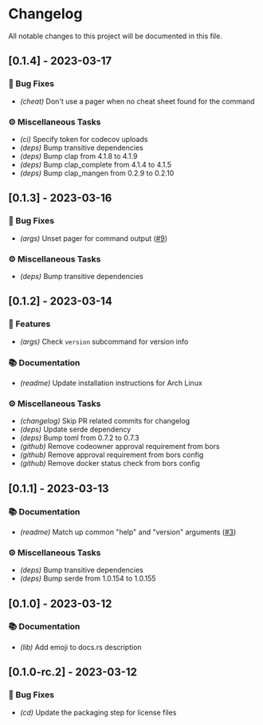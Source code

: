 # Changelog

All notable changes to this project will be documented in this file.

## [0.1.4] - 2023-03-17

### 🐛 Bug Fixes

- *(cheat)* Don't use a pager when no cheat sheet found for the command

### ⚙️ Miscellaneous Tasks

- *(ci)* Specify token for codecov uploads
- *(deps)* Bump transitive dependencies
- *(deps)* Bump clap from 4.1.8 to 4.1.9
- *(deps)* Bump clap_complete from 4.1.4 to 4.1.5
- *(deps)* Bump clap_mangen from 0.2.9 to 0.2.10

## [0.1.3] - 2023-03-16

### 🐛 Bug Fixes

- *(args)* Unset pager for command output ([#9](https://github.com/orhun/halp/issues/9))

### ⚙️ Miscellaneous Tasks

- *(deps)* Bump transitive dependencies

## [0.1.2] - 2023-03-14

### 🐙 Features

- *(args)* Check `version` subcommand for version info

### 📚 Documentation

- *(readme)* Update installation instructions for Arch Linux

### ⚙️ Miscellaneous Tasks

- *(changelog)* Skip PR related commits for changelog
- *(deps)* Update serde dependency
- *(deps)* Bump toml from 0.7.2 to 0.7.3
- *(github)* Remove codeowner approval requirement from bors
- *(github)* Remove approval requirement from bors config
- *(github)* Remove docker status check from bors config

## [0.1.1] - 2023-03-13

### 📚 Documentation

- *(readme)* Match up common "help" and "version" arguments ([#3](https://github.com/orhun/halp/issues/3))

### ⚙️ Miscellaneous Tasks

- *(deps)* Bump transitive dependencies
- *(deps)* Bump serde from 1.0.154 to 1.0.155

## [0.1.0] - 2023-03-12

### 📚 Documentation

- *(lib)* Add emoji to docs.rs description

## [0.1.0-rc.2] - 2023-03-12

### 🐛 Bug Fixes

- *(cd)* Update the packaging step for license files

<!-- generated by git-cliff -->
